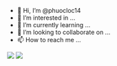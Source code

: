- 👋 Hi, I’m @phuocloc14
- 👀 I’m interested in ...
- 🌱 I’m currently learning ...
- 💞️ I’m looking to collaborate on ...
- 📫 How to reach me ...

<!---
phuocloc14/phuocloc14 is a ✨ special ✨ repository because its `README.md` (this file) appears on your GitHub profile.
You can click the Preview link to take a look at your changes.
--->
<img src="https://github-readme-stats.vercel.app/api?username=phuocloc14&show_icons=true">
<img src="https://github-readme-stats.vercel.app/api/top-langs/?username=phuocloc14">
